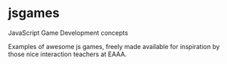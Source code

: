 jsgames
=======

JavaScript Game Development concepts

Examples of awesome js games, freely made available for inspiration by those nice interaction teachers at EAAA.